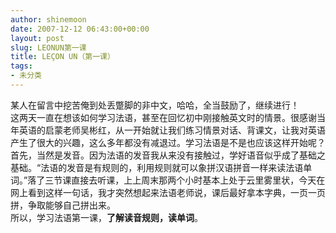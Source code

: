 ```yaml
---
author: shinemoon
date: 2007-12-12 06:43:00+00:00
layout: post
slug: LEONUN第一课
title: LEÇON UN（第一课）
tags:
- 未分类
---
```


某人在留言中挖苦俺到处丢蹩脚的非中文，哈哈，全当鼓励了，继续进行！  
这两天一直在想该如何学习法语，甚至在回忆初中刚接触英文时的情景。很感谢当年英语的启蒙老师吴彬红，从一开始就让我们练习情景对话、背课文，让我对英语产生了很大的兴趣，这么多年都没有减退过。学习法语是不是也应该这样开始呢？  
首先，当然是发音。因为法语的发音我从来没有接触过，学好语音似乎成了基础之基础。“法语的发音是有规则的，利用规则就可以象拼汉语拼音一样来读法语单词。”落了三节课直接去听课，上上周末那两个小时基本上处于云里雾里状，今天在网上看到这样一句话，我才突然想起来法语老师说，课后最好拿本字典，一页一页拼，争取能够自己拼出来。  
所以，学习法语第一课，**了解读音规则，读单词**。  

